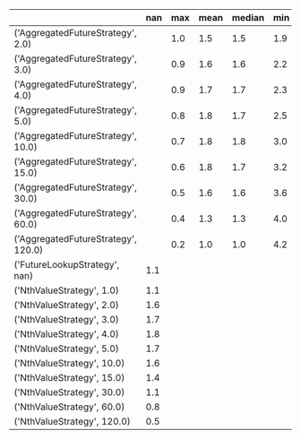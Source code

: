|                                     | nan   | max   | mean   | median   | min   |
|-------------------------------------|-------|-------|--------|----------|-------|
| ('AggregatedFutureStrategy', 2.0)   |       | 1.0   | 1.5    | 1.5      | 1.9   |
| ('AggregatedFutureStrategy', 3.0)   |       | 0.9   | 1.6    | 1.6      | 2.2   |
| ('AggregatedFutureStrategy', 4.0)   |       | 0.9   | 1.7    | 1.7      | 2.3   |
| ('AggregatedFutureStrategy', 5.0)   |       | 0.8   | 1.8    | 1.7      | 2.5   |
| ('AggregatedFutureStrategy', 10.0)  |       | 0.7   | 1.8    | 1.8      | 3.0   |
| ('AggregatedFutureStrategy', 15.0)  |       | 0.6   | 1.8    | 1.7      | 3.2   |
| ('AggregatedFutureStrategy', 30.0)  |       | 0.5   | 1.6    | 1.6      | 3.6   |
| ('AggregatedFutureStrategy', 60.0)  |       | 0.4   | 1.3    | 1.3      | 4.0   |
| ('AggregatedFutureStrategy', 120.0) |       | 0.2   | 1.0    | 1.0      | 4.2   |
| ('FutureLookupStrategy', nan)       | 1.1   |       |        |          |       |
| ('NthValueStrategy', 1.0)           | 1.1   |       |        |          |       |
| ('NthValueStrategy', 2.0)           | 1.6   |       |        |          |       |
| ('NthValueStrategy', 3.0)           | 1.7   |       |        |          |       |
| ('NthValueStrategy', 4.0)           | 1.8   |       |        |          |       |
| ('NthValueStrategy', 5.0)           | 1.7   |       |        |          |       |
| ('NthValueStrategy', 10.0)          | 1.6   |       |        |          |       |
| ('NthValueStrategy', 15.0)          | 1.4   |       |        |          |       |
| ('NthValueStrategy', 30.0)          | 1.1   |       |        |          |       |
| ('NthValueStrategy', 60.0)          | 0.8   |       |        |          |       |
| ('NthValueStrategy', 120.0)         | 0.5   |       |        |          |       |
